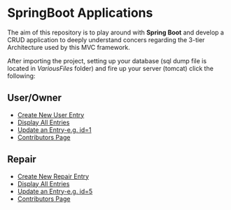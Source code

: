 # SpringBoot Applications

The aim of this repository is to play around with **Spring Boot**  and develop a CRUD application to deeply understand concers regarding the 3-tier Architecture used by this MVC framework.


After importing the project, setting up your database (sql dump file is located in _VariousFiles_ folder) and fire up your server (tomcat) click the following:


## User/Owner
* [Create New User Entry](http://localhost:8000/carshopwebapp/showCreate)
* [Display All Entries](http://localhost:8000/carshopwebapp/displayOwners)
* [Update an Entry-e.g. id=1](http://localhost:8000/carshopwebapp/showUpdate?id=1 )
* [Contributors Page](http://localhost:8000/carshopwebapp/sintelestes)


## Repair
* [Create New Repair Entry](http://localhost:8000/carshopwebapp/showCreateRepair)
* [Display All Entries](http://localhost:8000/carshopwebapp/displayRepairs)
* [Update an Entry-e.g. id=5](http://localhost:8000/carshopwebapp/showUpdateRepair?id=5)
* [Contributors Page](http://localhost:8000/carshopwebapp/sintelestes)
